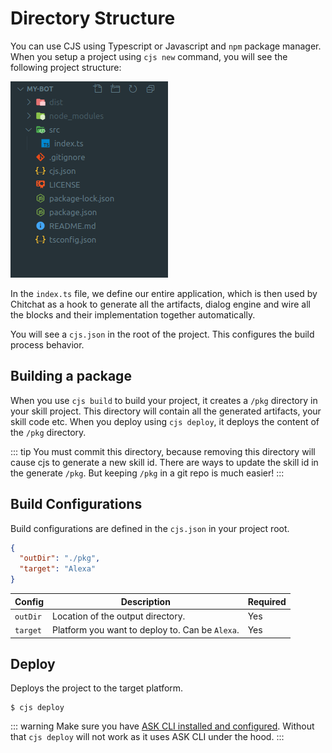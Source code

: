 # Directory Structure

You can use CJS using Typescript or Javascript and `npm` package manager. When you setup a project using `cjs new` command, you will see the following project structure:

![Dir](../images/dir-structure.png)

In the `index.ts` file, we define our entire application, which is then used by Chitchat as a hook to generate all the artifacts, dialog engine and wire all the blocks and their implementation together automatically.

You will see a `cjs.json` in the root of the project. This configures the build process behavior.

## Building a package

When you use `cjs build` to build your project, it creates a `/pkg` directory in your skill project. This directory will contain all the generated artifacts, your skill code etc. When you deploy using `cjs deploy`, it deploys the content of the `/pkg` directory.

::: tip
You must commit this directory, because removing this directory will cause cjs to generate a new skill id. There are ways to update the skill id in the generate `/pkg`. But keeping `/pkg` in a git repo is much easier!
:::

## Build Configurations

Build configurations are defined in the `cjs.json` in your project root.

```json
{
  "outDir": "./pkg",
  "target": "Alexa"
}
```

| Config   | Description                                     | Required |
| -------- | ----------------------------------------------- | -------- |
| `outDir` | Location of the output directory.               | Yes      |
| `target` | Platform you want to deploy to. Can be `Alexa`. | Yes      |

## Deploy

Deploys the project to the target platform.

```
$ cjs deploy
```

::: warning
Make sure you have [ASK CLI installed and configured](https://www.npmjs.com/package/ask-cli). Without that `cjs deploy` will not work as it uses ASK CLI under the hood.
:::
